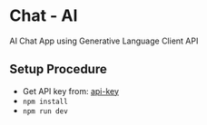 # Chat - AI

AI Chat App using Generative Language Client API



## Setup Procedure

- Get API key from: [api-key](https://aistudio.google.com/app/apikey)
- `npm install`
- `npm run dev`
